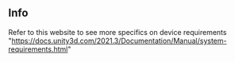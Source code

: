 ## Info
Refer to this website to see more specifics on device requirements
"https://docs.unity3d.com/2021.3/Documentation/Manual/system-requirements.html"
